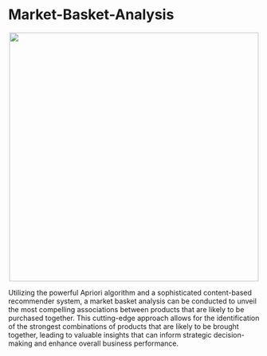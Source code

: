 # Market-Basket-Analysis
<div id="header" align="center">
  <img src="https://user-images.githubusercontent.com/105309015/221523853-d14285cf-e1a5-4373-9dce-aa9122648865.png" width="500"/>
</div>

Utilizing the powerful Apriori algorithm and a sophisticated content-based recommender system, a market basket analysis can be conducted to unveil the most compelling associations between products that are likely to be purchased together. This cutting-edge approach allows for the identification of the strongest combinations of products that are likely to be brought together, leading to valuable insights that can inform strategic decision-making and enhance overall business performance.
